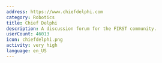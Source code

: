 ```yaml
---
address: https://www.chiefdelphi.com
category: Robotics
title: Chief Delphi
description: A discussion forum for the FIRST community.
userCount: 46013
icon: chiefdelphi.png
activity: very high
language: en_US
---
```


